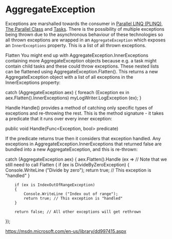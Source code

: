 # AggregateException

Exceptions are marshalled towards the consumer in [Parallel LINQ (PLINQ)](Parallel%20LINQ%20%28PLINQ%29.md),  [The Parallel Class](The%20Parallel%20Class.md) and [Tasks](Tasks.md). There is the possibility of multiple exceptions being thrown due to the asynchronous behaviour of these technologies so all thrown exceptions are wrapped in an `AggregateException` which exposes an `InnerExceptions` property. This is a list of all thrown exceptions.

Flatten
You might end up with AggregateException.InnerExceptions containing more AggregateException objects because e.g. a task might contain child tasks and these could throw exceptions. These nested lists can be flattened using AggregateException.Flatten(). This returns a new AggregateException object with a list of all exceptions in the InnerExceptions property:


catch (AggregateException aex)
{
    foreach (Exception ex in aex.Flatten().InnerExceptions)
        myLogWriter.LogException (ex);
}

Handle
Handle() provides a method of catching only specific types of exceptions and re-throwing the rest. This is the method signature - it takes a predicate that it runs over every inner exception:


public void Handle(Func<Exception, bool> predicate)

If the predicate returns true then it considers that exception handled. Any exceptions in AggregateException.InnerExceptions that returned false are bundled into a new AggregateException, and this is re-thrown:


catch (AggregateException aex)
{
    aex.Flatten().Handle (ex => // Note that we still need to call Flatten
    {
        if (ex is DivideByZeroException)
        {
            Console.WriteLine ("Divide by zero");
            return true; // This exception is "handled"
        }

        if (ex is IndexOutOfRangeException)
        {
            Console.WriteLine ("Index out of range");
            return true; // This exception is "handled"
        }

        return false; // All other exceptions will get rethrown
});

https://msdn.microsoft.com/en-us/library/dd997415.aspx
<!--stackedit_data:
eyJoaXN0b3J5IjpbMjA1NzgzOTI0OV19
-->